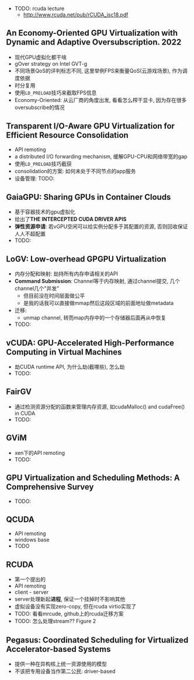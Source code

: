 - TODO: rcuda lecture
    * http://www.rcuda.net/pub/rCUDA_isc18.pdf

## An Economy-Oriented GPU Virtualization with Dynamic and Adaptive Oversubscription. 2022

- 现代GPU虚拟化都干啥
- gOver strategy on Intel GVT-g
- 不同场景QoS的评判标志不同, 这里举例FPS来衡量QoS(云游戏场景), 作为调度依据
- 时分复用
- 使用`LD_PRELOAD`技巧来截取FPS信息
- Economy-Oriented: 从云厂商的角度出发, 看看怎么榨干显卡, 因为存在很多oversubscribe的情况

## Transparent I/O-Aware GPU Virtualization for Efficient Resource Consolidation

- API remoting
- a distributed I/O forwarding mechanism, 缓解GPU-CPU和网络带宽的gap
- 使用`LD_PRELOAD`技巧截获
- consolidation的方案: 如何未处于不同节点的app服务
- 设备管理: TODO:

## GaiaGPU: Sharing GPUs in Container Clouds

- 基于容器技术的gpu虚拟化
- 给出了**THE INTERCEPTED CUDA DRIVER APIS**
- **弹性资源申请**: 若vGPU空闲可以给实例分配多于其配置的资源, 否则回收保证人人不超配置
- TODO:

## LoGV: Low-overhead GPGPU Virtualization

- 内存分配和映射: 劫持所有内存申请相关的API
- **Command Submission**: Channel等于内存映射, 通过channel提交, 几个channel几个"并发"
    * 但目前没在时间层面做公平
    * 是我的话我可以直接做mmap然后这段区域的前面地址做metadata
- 迁移: 
    * unmap channel, 转而map内存中的一个存储器后面再从中恢复
- TODO:

## vCUDA: GPU-Accelerated High-Performance Computing in Virtual Machines

- 劫CUDA runtime API, 为什么劫(截哪些), 怎么劫
- TODO:

## FairGV

- 通过检测资源分配的函数来管理内存资源, 如cudaMalloc() and cudaFree() in CUDA
- TODO:

## GViM
- xen下的API remoting
- TODO:

## GPU Virtualization and Scheduling Methods: A Comprehensive Survey
- TODO:

## QCUDA

- API remoting
- windows base
- TODO

## RCUDA

- 第一个提出的
- API remoting
- client - server
- server处理新起**进程**, 保证一个挂掉时不影响其他
- 虚拟设备没有实现zero-copy, 但在rcuda virtio实现了
- TODO: 看看mrcude, github上的rcuda迁移方案
- TODO: 怎么处理stream?? Figure 2

## Pegasus: Coordinated Scheduling for Virtualized Accelerator-based Systems

- 提供一种在异构核上统一资源使用的模型
- 不该把专用设备当作第二公民: driver-based
